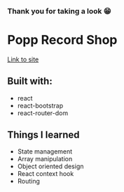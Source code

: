 ### Thank you for taking a look 😁

# Popp Record Shop
[Link to site](https://jolly-rabanadas-a5d0cd.netlify.app)

## Built with:
- react
- react-bootstrap
- react-router-dom

## Things I learned
- State management
- Array manipulation
- Object oriented design
- React context hook
- Routing
